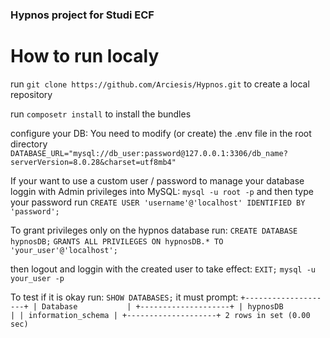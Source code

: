 ### Hypnos project for Studi ECF

# How to run localy
run `git clone https://github.com/Arciesis/Hypnos.git`
to create a local repository

run `composetr install`
to install the bundles

configure your DB:
You need to modify (or create) the .env file in the root directory
`DATABASE_URL="mysql://db_user:password@127.0.0.1:3306/db_name?serverVersion=8.0.28&charset=utf8mb4"`

If your want to use a custom user / password to manage your database loggin with Admin privileges into MySQL:
`mysql -u root -p` and then type your password
run `CREATE USER 'username'@'localhost' IDENTIFIED BY 'password';`

To grant privileges only on the hypnos database run:
`CREATE DATABASE hypnosDB;`
`GRANTS ALL PRIVILEGES ON hypnosDB.* TO 'your_user'@'localhost';`

then logout and loggin with the created user to take effect:
`EXIT;`
`mysql -u your_user -p`

To test if it is okay run:
`SHOW DATABASES;`
it must prompt: 
`+--------------------+
| Database           |
+--------------------+
| hypnosDB           |
| information_schema |
+--------------------+
2 rows in set (0.00 sec)
`

